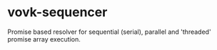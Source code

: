 # vovk-sequencer
Promise based resolver for sequential (serial), parallel and 'threaded' promise array execution.
